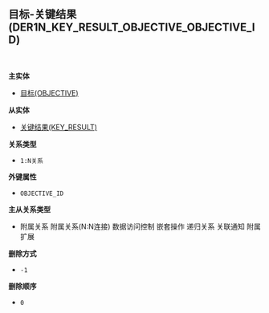 ## 目标-关键结果(DER1N_KEY_RESULT_OBJECTIVE_OBJECTIVE_ID) <!-- {docsify-ignore-all} -->



<br>
<p class="panel-title"><b>主实体</b></p>

* [目标(OBJECTIVE)](module/team/objective)

<p class="panel-title"><b>从实体</b></p>

* [关键结果(KEY_RESULT)](module/team/key_result)

<p class="panel-title"><b>关系类型</b></p>

* `1:N关系`

<p class="panel-title"><b>外键属性</b></p>

* `OBJECTIVE_ID`

<p class="panel-title"><b>主从关系类型</b></p>

* <i class="fa fa-square"/></i> 附属关系 <i class="fa fa-square"/></i> 附属关系(N:N连接) <i class="fa fa-square"/></i> 数据访问控制 <i class="fa fa-square"/></i> 嵌套操作 <i class="fa fa-square"/></i> 递归关系 <i class="fa fa-square"/></i> 关联通知 <i class="fa fa-square"/></i> 附属扩展

<p class="panel-title"><b>删除方式</b></p>

* `-1`

<p class="panel-title"><b>删除顺序</b></p>

* `0`
